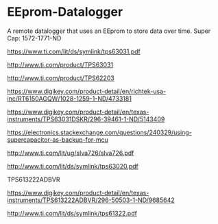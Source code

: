 # EEprom-Datalogger
A remote datalogger that uses an EEprom to store data over time. 
Super Cap:  1572-1771-ND

https://www.ti.com/lit/ds/symlink/tps63031.pdf

http://www.ti.com/product/TPS63031

http://www.ti.com/product/TPS62203

https://www.digikey.com/product-detail/en/richtek-usa-inc/RT6150AGQW/1028-1259-1-ND/4733181


https://www.digikey.com/product-detail/en/texas-instruments/TPS63031DSKR/296-39461-1-ND/5143409


https://electronics.stackexchange.com/questions/240329/using-supercapacitor-as-backup-for-mcu

http://www.ti.com/lit/ug/slva726/slva726.pdf

http://www.ti.com/lit/ds/symlink/tps63020.pdf

 TPS613222ADBVR
 
https://www.digikey.com/product-detail/en/texas-instruments/TPS613222ADBVR/296-50503-1-ND/9685642

http://www.ti.com/lit/ds/symlink/tps61322.pdf
